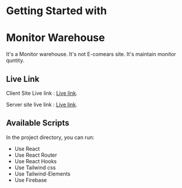 # Getting Started with 
# Monitor Warehouse

It's a Monitor warehouse. It's not E-comears site. It's maintain monitor quntity.

## Live Link

Client Site Live link : [Live link](https://monitor-warehouse.firebaseapp.com/).

Server site live link : [Live link](https://nameless-journey-03794.herokuapp.com/).



## Available Scripts

In the project directory, you can run:

- Use React
- Use React Router
- Use React Hooks
- Use Tailwind css
- Use Tailwind-Elements 
- Use Firebase

